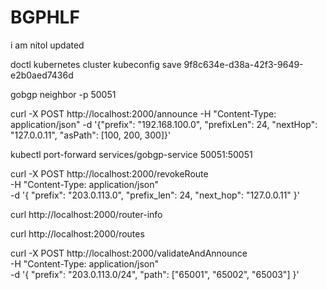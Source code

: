 # BGPHLF
i am nitol updated

doctl kubernetes cluster kubeconfig save 9f8c634e-d38a-42f3-9649-e2b0aed7436d



gobgp neighbor  -p 50051


curl -X POST http://localhost:2000/announce   -H "Content-Type: application/json"   -d '{"prefix": "192.168.100.0", "prefixLen": 24, "nextHop": "127.0.0.11", "asPath": [100, 200, 300]}'

kubectl port-forward services/gobgp-service 50051:50051


curl -X POST http://localhost:2000/revokeRoute \
  -H "Content-Type: application/json" \
  -d '{
    "prefix": "203.0.113.0",
    "prefix_len": 24,
    "next_hop": "127.0.0.11"
  }'

curl http://localhost:2000/router-info


curl http://localhost:2000/routes



curl -X POST http://localhost:2000/validateAndAnnounce \
  -H "Content-Type: application/json" \
  -d '{
    "prefix": "203.0.113.0/24",
    "path": ["65001", "65002", "65003"]
  }'
